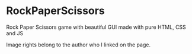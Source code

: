 # RockPaperScissors
Rock Paper Scissors game with beautiful GUI made with pure HTML, CSS and JS

Image rights belong to the author who I linked on the page.